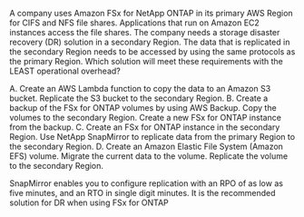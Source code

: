 A company uses Amazon FSx for NetApp ONTAP in its primary AWS Region for CIFS and NFS file shares. Applications that run on Amazon EC2 instances access the file shares. The company needs a storage disaster recovery (DR) solution in a secondary Region. The data that is replicated in the secondary Region needs to be accessed by using the same protocols as the primary Region. Which solution will meet these requirements with the LEAST operational overhead? 

A. Create an AWS Lambda function to copy the data to an Amazon S3 bucket. Replicate the S3 bucket to the secondary Region. 
B. Create a backup of the FSx for ONTAP volumes by using AWS Backup. Copy the volumes to the secondary Region. Create a new FSx for ONTAP instance from the backup. 
C. Create an FSx for ONTAP instance in the secondary Region. Use NetApp SnapMirror to replicate data from the primary Region to the secondary Region. 
D. Create an Amazon Elastic File System (Amazon EFS) volume. Migrate the current data to the volume. Replicate the volume to the secondary Region.

SnapMirror enables you to configure replication with an RPO of as low as five minutes, and an RTO in single digit minutes. It is the recommended solution for DR when using FSx for ONTAP